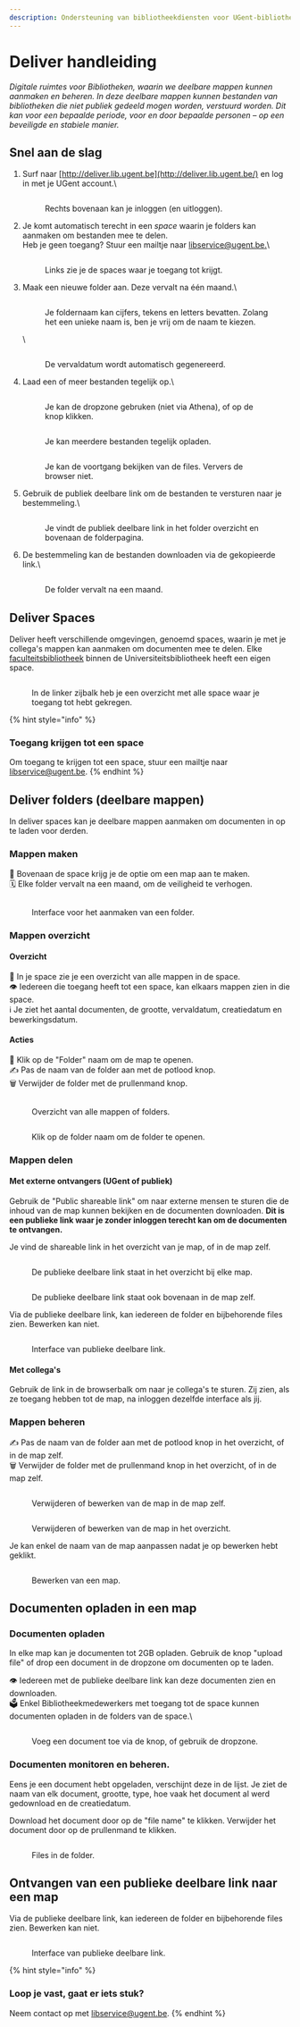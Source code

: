 ```yaml
---
description: Ondersteuning van bibliotheekdiensten voor UGent-bibliotheekmedewerkers.
---
```


# Deliver handleiding

_Digitale ruimtes voor Bibliotheken, waarin we deelbare mappen kunnen aanmaken en beheren. In deze deelbare mappen kunnen bestanden van bibliotheken die niet publiek gedeeld mogen worden, verstuurd worden. Dit kan voor een bepaalde periode, voor en door bepaalde personen – op een beveiligde en stabiele manier._

## Snel aan de slag

1.  Surf naar [http://deliver.lib.ugent.be](http://deliver.lib.ugent.be/) en log in met je UGent account.\


    <figure><img src="../../.gitbook/assets/deliver-log-in.png" alt=""><figcaption><p>Rechts bovenaan kan je inloggen (en uitloggen).</p></figcaption></figure>
2.  Je komt automatisch terecht in een _space_ waarin je folders kan aanmaken om bestanden mee te delen. \
    Heb je geen toegang? Stuur een mailtje naar [libservice@ugent.be.](mailto:libservice@ugent.be)\


    <figure><img src="../../.gitbook/assets/deliver-space.png" alt=""><figcaption><p>Links zie je de spaces waar je toegang tot krijgt.</p></figcaption></figure>
3.  Maak een nieuwe folder aan. Deze vervalt na één maand.\


    <figure><img src="../../.gitbook/assets/deliver-3-folder.png" alt=""><figcaption><p>Je foldernaam kan cijfers, tekens en letters bevatten. Zolang het een unieke naam is, ben je vrij om de naam te kiezen.</p></figcaption></figure>

    \


    <figure><img src="../../.gitbook/assets/deliver-4-vervaldatum.png" alt=""><figcaption><p>De vervaldatum wordt automatisch gegenereerd.</p></figcaption></figure>
4.  Laad een of meer bestanden tegelijk op.\


    <figure><img src="../../.gitbook/assets/deliver-4-opladen.png" alt=""><figcaption><p>Je kan de dropzone gebruken (niet via Athena), of op de knop klikken.</p></figcaption></figure>



    <figure><img src="../../.gitbook/assets/deliver-5-opladen-files.png" alt=""><figcaption><p>Je kan meerdere bestanden tegelijk opladen.</p></figcaption></figure>



    <figure><img src="../../.gitbook/assets/deliver-5-opladen-voortgang.png" alt=""><figcaption><p>Je kan de voortgang bekijken van de files. Ververs de browser niet.</p></figcaption></figure>
5.  Gebruik de publiek deelbare link om de bestanden te versturen naar je bestemmeling.\


    <figure><img src="../../.gitbook/assets/deliver-6-copy (1).png" alt=""><figcaption><p>Je vindt de publiek deelbare link in het folder overzicht en bovenaan de folderpagina.</p></figcaption></figure>
6.  De bestemmeling kan de bestanden downloaden via de gekopieerde link.\


    <figure><img src="../../.gitbook/assets/deliver-8-share (1).png" alt=""><figcaption><p>De folder vervalt na een maand.</p></figcaption></figure>

## Deliver Spaces

Deliver heeft verschillende omgevingen, genoemd spaces, waarin je met je collega's mappen kan aanmaken om documenten mee te delen. Elke [faculteitsbibliotheek](https://lib.ugent.be/nl/libraries) binnen de Universiteitsbibliotheek heeft een eigen space.

<figure><img src="../../.gitbook/assets/deliver-spaces.png" alt=""><figcaption><p>In de linker zijbalk heb je een overzicht met alle space waar je toegang tot hebt gekregen.</p></figcaption></figure>

{% hint style="info" %}
### Toegang krijgen tot een space

Om toegang te krijgen tot een space, stuur een mailtje naar [libservice@ugent.be](mailto:libservice@ugent.be).
{% endhint %}

## Deliver folders (deelbare mappen)

In deliver spaces kan je deelbare mappen aanmaken om documenten in op te laden voor derden.

### Mappen maken

📂 Bovenaan de space krijg je de optie om een map aan te maken.\
🗓️  Elke folder vervalt na een maand, om de veiligheid te verhogen.

<figure><img src="../../.gitbook/assets/Scherm­afbeelding 2023-01-03 om 16.38.24.png" alt=""><figcaption><p>Interface voor het aanmaken van een folder.</p></figcaption></figure>

### Mappen overzicht

#### Overzicht

📁 In je space zie je een overzicht van alle mappen in de space.\
👁️ Iedereen die toegang heeft tot een space, kan elkaars mappen zien in die space.\
ℹ️ Je ziet het aantal documenten, de grootte, vervaldatum, creatiedatum en bewerkingsdatum.

#### Acties

📂 Klik op de "Folder" naam om de map te openen.\
✍️ Pas de naam van de folder aan met de potlood knop.\
🗑️ Verwijder de folder met de prullenmand knop.

<figure><img src="../../.gitbook/assets/Scherm­afbeelding 2023-01-03 om 16.43.04.png" alt=""><figcaption><p>Overzicht van alle mappen of folders.</p></figcaption></figure>

<figure><img src="../../.gitbook/assets/deliver-folder-name-overview.png" alt=""><figcaption><p>Klik op de folder naam om de folder te openen.</p></figcaption></figure>

### Mappen delen

#### Met externe ontvangers (UGent of publiek)

Gebruik de "Public shareable link" om naar externe mensen te sturen die de inhoud van de map kunnen bekijken en de documenten downloaden. **Dit is een publieke link waar je zonder inloggen terecht kan om de documenten te ontvangen.**

Je vind de shareable link in het overzicht van je map, of in de map zelf.

<figure><img src="../../.gitbook/assets/deliver-shareable-link-overview.png" alt=""><figcaption><p>De publieke deelbare link staat in het overzicht bij elke map.</p></figcaption></figure>

<figure><img src="../../.gitbook/assets/deliver-shareable-link-folder (1).png" alt=""><figcaption><p>De publieke deelbare link staat ook bovenaan in de map zelf.</p></figcaption></figure>

Via de publieke deelbare link, kan iedereen de folder en bijbehorende files zien. Bewerken kan niet.

<figure><img src="../../.gitbook/assets/Scherm­afbeelding 2023-01-04 om 16.46.06.png" alt=""><figcaption><p>Interface van publieke deelbare link.</p></figcaption></figure>

#### Met collega's

Gebruik de link in de browserbalk om naar je collega's te sturen. Zij zien, als ze toegang hebben tot de map, na inloggen dezelfde interface als jij.

### Mappen beheren

✍️ Pas de naam van de folder aan met de potlood knop in het overzicht, of in de map zelf.\
🗑️ Verwijder de folder met de prullenmand knop in het overzicht, of in de map zelf.

<figure><img src="../../.gitbook/assets/deliver-edit-delete-folder.png" alt=""><figcaption><p>Verwijderen of bewerken van de map in de map zelf.</p></figcaption></figure>

<figure><img src="../../.gitbook/assets/deliver-edit-delete-overview.png" alt=""><figcaption><p>Verwijderen of bewerken van de map in het overzicht.</p></figcaption></figure>

Je kan enkel de naam van de map aanpassen nadat je op bewerken hebt geklikt.

<figure><img src="../../.gitbook/assets/Scherm­afbeelding 2023-01-04 om 16.36.46.png" alt=""><figcaption><p>Bewerken van een map.</p></figcaption></figure>

## Documenten opladen in een map

### Documenten opladen

In elke map kan je documenten tot 2GB opladen. Gebruik de knop "upload file" of drop een document in de dropzone om documenten op te laden.

👁️ Iedereen met de publieke deelbare link kan deze documenten zien en downloaden.\
🗳️ Enkel Bibliotheekmedewerkers met toegang tot de space kunnen documenten opladen in de folders van de space.\


<figure><img src="../../.gitbook/assets/Scherm­afbeelding 2023-01-04 om 16.38.47.png" alt=""><figcaption><p>Voeg een document toe via de knop, of gebruik de dropzone.</p></figcaption></figure>

### Documenten monitoren en beheren.

Eens je een document hebt opgeladen, verschijnt deze in de lijst. Je ziet de naam van elk document, grootte, type, hoe vaak het document al werd gedownload en de creatiedatum.

Download het document door op de "file name" te klikken. Verwijder het document door op de prullenmand te klikken.

<figure><img src="../../.gitbook/assets/Scherm­afbeelding 2023-01-04 om 16.41.32.png" alt=""><figcaption><p>Files in de folder.</p></figcaption></figure>

## Ontvangen van een publieke deelbare link naar een map

Via de publieke deelbare link, kan iedereen de folder en bijbehorende files zien. Bewerken kan niet.​

<figure><img src="https://files.gitbook.com/v0/b/gitbook-x-prod.appspot.com/o/spaces%2FlvNeIFwjvMgVqncrfwG8%2Fuploads%2FtOKJpfFyAFXpkRwX8pSk%2FScherm%C2%ADafbeelding%202023-01-04%20om%2016.46.06.png?alt=media&#x26;token=e4f1433f-1113-47a2-9204-20cebec9502c" alt=""><figcaption><p>Interface van publieke deelbare link.</p></figcaption></figure>

{% hint style="info" %}
### Loop je vast, gaat er iets stuk?

Neem contact op met [libservice@ugent.be](mailto:libservice@ugent.be).
{% endhint %}

